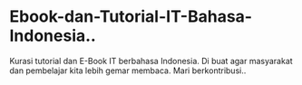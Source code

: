 # Ebook-dan-Tutorial-IT-Bahasa-Indonesia..
Kurasi tutorial dan E-Book IT berbahasa Indonesia. Di buat agar masyarakat dan pembelajar kita lebih gemar membaca. Mari berkontribusi..
